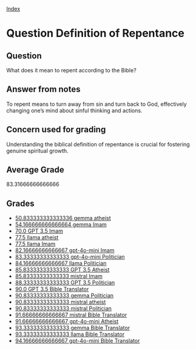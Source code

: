 
[Index](../../index.md)
# Question Definition of Repentance
## Question
What does it mean to repent according to the Bible?

## Answer from notes
To repent means to turn away from sin and turn back to God, effectively changing one’s mind about sinful thinking and actions.

## Concern used for grading
Understanding the biblical definition of repentance is crucial for fostering genuine spiritual growth.

## Average Grade
83.31666666666666

## Grades
 * [50.833333333333336 gemma atheist](../answers/gemma_atheist/Definition_of_Repentance.md)
 * [54.166666666666664 gemma Imam](../answers/gemma_Imam/Definition_of_Repentance.md)
 * [70.0 GPT 3.5 Imam](../answers/GPT_3.5_Imam/Definition_of_Repentance.md)
 * [77.5 llama atheist](../answers/llama_atheist/Definition_of_Repentance.md)
 * [77.5 llama Imam](../answers/llama_Imam/Definition_of_Repentance.md)
 * [82.16666666666667 gpt-4o-mini Imam](../answers/gpt-4o-mini_Imam/Definition_of_Repentance.md)
 * [83.33333333333333 gpt-4o-mini Politician](../answers/gpt-4o-mini_Politician/Definition_of_Repentance.md)
 * [84.16666666666667 llama Politician](../answers/llama_Politician/Definition_of_Repentance.md)
 * [85.83333333333333 GPT 3.5 Atheist](../answers/GPT_3.5_Atheist/Definition_of_Repentance.md)
 * [85.83333333333333 mistral Imam](../answers/mistral_Imam/Definition_of_Repentance.md)
 * [88.33333333333333 GPT 3.5 Politician](../answers/GPT_3.5_Politician/Definition_of_Repentance.md)
 * [90.0 GPT 3.5 Bible Translator](../answers/GPT_3.5_Bible_Translator/Definition_of_Repentance.md)
 * [90.83333333333333 gemma Politician](../answers/gemma_Politician/Definition_of_Repentance.md)
 * [90.83333333333333 mistral atheist](../answers/mistral_atheist/Definition_of_Repentance.md)
 * [90.83333333333333 mistral Politician](../answers/mistral_Politician/Definition_of_Repentance.md)
 * [91.66666666666667 mistral Bible Translator](../answers/mistral_Bible_Translator/Definition_of_Repentance.md)
 * [91.66666666666667 gpt-4o-mini Atheist](../answers/gpt-4o-mini_Atheist/Definition_of_Repentance.md)
 * [93.33333333333333 gemma Bible Translator](../answers/gemma_Bible_Translator/Definition_of_Repentance.md)
 * [93.33333333333333 llama Bible Translator](../answers/llama_Bible_Translator/Definition_of_Repentance.md)
 * [94.16666666666667 gpt-4o-mini Bible Translator](../answers/gpt-4o-mini_Bible_Translator/Definition_of_Repentance.md)
